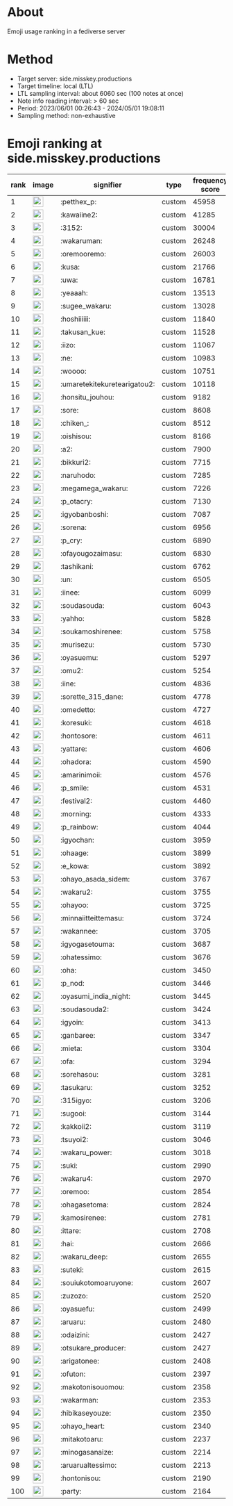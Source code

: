 # About
Emoji usage ranking in a fediverse server

# Method
- Target server: side.misskey.productions
- Target timeline: local (LTL)
- LTL sampling interval: about 6060 sec (100 notes at once)
- Note info reading interval: > 60 sec
- Period: 2023/06/01 00:26:43 - 2024/05/01 19:08:11 
- Sampling method: non-exhaustive

# Emoji ranking at side.misskey.productions

|rank|image|signifier|type|frequency score|
|----|----|----|----|----|
|1|<img height="24" src="https://side.misskey.productions/emoji/petthex_p.webp">|:petthex_p:|custom|45958|
|2|<img height="24" src="https://side.misskey.productions/emoji/kawaiine2.webp">|:kawaiine2:|custom|41285|
|3|<img height="24" src="https://side.misskey.productions/emoji/3152.webp">|:3152:|custom|30004|
|4|<img height="24" src="https://side.misskey.productions/emoji/wakaruman.webp">|:wakaruman:|custom|26248|
|5|<img height="24" src="https://side.misskey.productions/emoji/oremooremo.webp">|:oremooremo:|custom|26003|
|6|<img height="24" src="https://side.misskey.productions/emoji/kusa.webp">|:kusa:|custom|21766|
|7|<img height="24" src="https://side.misskey.productions/emoji/uwa.webp">|:uwa:|custom|16781|
|8|<img height="24" src="https://side.misskey.productions/emoji/yeaaah.webp">|:yeaaah:|custom|13513|
|9|<img height="24" src="https://side.misskey.productions/emoji/sugee_wakaru.webp">|:sugee_wakaru:|custom|13028|
|10|<img height="24" src="https://side.misskey.productions/emoji/hoshiiiiii.webp">|:hoshiiiiii:|custom|11840|
|11|<img height="24" src="https://side.misskey.productions/emoji/takusan_kue.webp">|:takusan_kue:|custom|11528|
|12|<img height="24" src="https://side.misskey.productions/emoji/iizo.webp">|:iizo:|custom|11067|
|13|<img height="24" src="https://side.misskey.productions/emoji/ne.webp">|:ne:|custom|10983|
|14|<img height="24" src="https://side.misskey.productions/emoji/woooo.webp">|:woooo:|custom|10751|
|15|<img height="24" src="https://side.misskey.productions/emoji/umaretekitekuretearigatou2.webp">|:umaretekitekuretearigatou2:|custom|10118|
|16|<img height="24" src="https://side.misskey.productions/emoji/honsitu_jouhou.webp">|:honsitu_jouhou:|custom|9182|
|17|<img height="24" src="https://side.misskey.productions/emoji/sore.webp">|:sore:|custom|8608|
|18|<img height="24" src="https://side.misskey.productions/emoji/chiken_.webp">|:chiken_:|custom|8512|
|19|<img height="24" src="https://side.misskey.productions/emoji/oishisou.webp">|:oishisou:|custom|8166|
|20|<img height="24" src="https://side.misskey.productions/emoji/a2.webp">|:a2:|custom|7900|
|21|<img height="24" src="https://side.misskey.productions/emoji/bikkuri2.webp">|:bikkuri2:|custom|7715|
|22|<img height="24" src="https://side.misskey.productions/emoji/naruhodo.webp">|:naruhodo:|custom|7285|
|23|<img height="24" src="https://side.misskey.productions/emoji/megamega_wakaru.webp">|:megamega_wakaru:|custom|7226|
|24|<img height="24" src="https://side.misskey.productions/emoji/p_otacry.webp">|:p_otacry:|custom|7130|
|25|<img height="24" src="https://side.misskey.productions/emoji/igyobanboshi.webp">|:igyobanboshi:|custom|7087|
|26|<img height="24" src="https://side.misskey.productions/emoji/sorena.webp">|:sorena:|custom|6956|
|27|<img height="24" src="https://side.misskey.productions/emoji/p_cry.webp">|:p_cry:|custom|6890|
|28|<img height="24" src="https://side.misskey.productions/emoji/ofayougozaimasu.webp">|:ofayougozaimasu:|custom|6830|
|29|<img height="24" src="https://side.misskey.productions/emoji/tashikani.webp">|:tashikani:|custom|6762|
|30|<img height="24" src="https://side.misskey.productions/emoji/un.webp">|:un:|custom|6505|
|31|<img height="24" src="https://side.misskey.productions/emoji/iinee.webp">|:iinee:|custom|6099|
|32|<img height="24" src="https://side.misskey.productions/emoji/soudasouda.webp">|:soudasouda:|custom|6043|
|33|<img height="24" src="https://side.misskey.productions/emoji/yahho.webp">|:yahho:|custom|5828|
|34|<img height="24" src="https://side.misskey.productions/emoji/soukamoshirenee.webp">|:soukamoshirenee:|custom|5758|
|35|<img height="24" src="https://side.misskey.productions/emoji/murisezu.webp">|:murisezu:|custom|5730|
|36|<img height="24" src="https://side.misskey.productions/emoji/oyasuemu.webp">|:oyasuemu:|custom|5297|
|37|<img height="24" src="https://side.misskey.productions/emoji/omu2.webp">|:omu2:|custom|5254|
|38|<img height="24" src="https://side.misskey.productions/emoji/iine.webp">|:iine:|custom|4836|
|39|<img height="24" src="https://side.misskey.productions/emoji/sorette_315_dane.webp">|:sorette_315_dane:|custom|4778|
|40|<img height="24" src="https://side.misskey.productions/emoji/omedetto.webp">|:omedetto:|custom|4727|
|41|<img height="24" src="https://side.misskey.productions/emoji/koresuki.webp">|:koresuki:|custom|4618|
|42|<img height="24" src="https://side.misskey.productions/emoji/hontosore.webp">|:hontosore:|custom|4611|
|43|<img height="24" src="https://side.misskey.productions/emoji/yattare.webp">|:yattare:|custom|4606|
|44|<img height="24" src="https://side.misskey.productions/emoji/ohadora.webp">|:ohadora:|custom|4590|
|45|<img height="24" src="https://side.misskey.productions/emoji/amarinimoii.webp">|:amarinimoii:|custom|4576|
|46|<img height="24" src="https://side.misskey.productions/emoji/p_smile.webp">|:p_smile:|custom|4531|
|47|<img height="24" src="https://side.misskey.productions/emoji/festival2.webp">|:festival2:|custom|4460|
|48|<img height="24" src="https://side.misskey.productions/emoji/morning.webp">|:morning:|custom|4333|
|49|<img height="24" src="https://side.misskey.productions/emoji/p_rainbow.webp">|:p_rainbow:|custom|4044|
|50|<img height="24" src="https://side.misskey.productions/emoji/igyochan.webp">|:igyochan:|custom|3959|
|51|<img height="24" src="https://side.misskey.productions/emoji/ohaage.webp">|:ohaage:|custom|3899|
|52|<img height="24" src="https://side.misskey.productions/emoji/e_kowa.webp">|:e_kowa:|custom|3892|
|53|<img height="24" src="https://side.misskey.productions/emoji/ohayo_asada_sidem.webp">|:ohayo_asada_sidem:|custom|3767|
|54|<img height="24" src="https://side.misskey.productions/emoji/wakaru2.webp">|:wakaru2:|custom|3755|
|55|<img height="24" src="https://side.misskey.productions/emoji/ohayoo.webp">|:ohayoo:|custom|3725|
|56|<img height="24" src="https://side.misskey.productions/emoji/minnaiitteittemasu.webp">|:minnaiitteittemasu:|custom|3724|
|57|<img height="24" src="https://side.misskey.productions/emoji/wakannee.webp">|:wakannee:|custom|3705|
|58|<img height="24" src="https://side.misskey.productions/emoji/igyogasetouma.webp">|:igyogasetouma:|custom|3687|
|59|<img height="24" src="https://side.misskey.productions/emoji/ohatessimo.webp">|:ohatessimo:|custom|3676|
|60|<img height="24" src="https://side.misskey.productions/emoji/oha.webp">|:oha:|custom|3450|
|61|<img height="24" src="https://side.misskey.productions/emoji/p_nod.webp">|:p_nod:|custom|3446|
|62|<img height="24" src="https://side.misskey.productions/emoji/oyasumi_india_night.webp">|:oyasumi_india_night:|custom|3445|
|63|<img height="24" src="https://side.misskey.productions/emoji/soudasouda2.webp">|:soudasouda2:|custom|3424|
|64|<img height="24" src="https://side.misskey.productions/emoji/igyoin.webp">|:igyoin:|custom|3413|
|65|<img height="24" src="https://side.misskey.productions/emoji/ganbaree.webp">|:ganbaree:|custom|3347|
|66|<img height="24" src="https://side.misskey.productions/emoji/mieta.webp">|:mieta:|custom|3304|
|67|<img height="24" src="https://side.misskey.productions/emoji/ofa.webp">|:ofa:|custom|3294|
|68|<img height="24" src="https://side.misskey.productions/emoji/sorehasou.webp">|:sorehasou:|custom|3281|
|69|<img height="24" src="https://side.misskey.productions/emoji/tasukaru.webp">|:tasukaru:|custom|3252|
|70|<img height="24" src="https://side.misskey.productions/emoji/315igyo.webp">|:315igyo:|custom|3206|
|71|<img height="24" src="https://side.misskey.productions/emoji/sugooi.webp">|:sugooi:|custom|3144|
|72|<img height="24" src="https://side.misskey.productions/emoji/kakkoii2.webp">|:kakkoii2:|custom|3119|
|73|<img height="24" src="https://side.misskey.productions/emoji/tsuyoi2.webp">|:tsuyoi2:|custom|3046|
|74|<img height="24" src="https://side.misskey.productions/emoji/wakaru_power.webp">|:wakaru_power:|custom|3018|
|75|<img height="24" src="https://side.misskey.productions/emoji/suki.webp">|:suki:|custom|2990|
|76|<img height="24" src="https://side.misskey.productions/emoji/wakaru4.webp">|:wakaru4:|custom|2970|
|77|<img height="24" src="https://side.misskey.productions/emoji/oremoo.webp">|:oremoo:|custom|2854|
|78|<img height="24" src="https://side.misskey.productions/emoji/ohagasetoma.webp">|:ohagasetoma:|custom|2824|
|79|<img height="24" src="https://side.misskey.productions/emoji/kamosirenee.webp">|:kamosirenee:|custom|2781|
|80|<img height="24" src="https://side.misskey.productions/emoji/ittare.webp">|:ittare:|custom|2708|
|81|<img height="24" src="https://side.misskey.productions/emoji/hai.webp">|:hai:|custom|2666|
|82|<img height="24" src="https://side.misskey.productions/emoji/wakaru_deep.webp">|:wakaru_deep:|custom|2655|
|83|<img height="24" src="https://side.misskey.productions/emoji/suteki.webp">|:suteki:|custom|2615|
|84|<img height="24" src="https://side.misskey.productions/emoji/souiukotomoaruyone.webp">|:souiukotomoaruyone:|custom|2607|
|85|<img height="24" src="https://side.misskey.productions/emoji/zuzozo.webp">|:zuzozo:|custom|2520|
|86|<img height="24" src="https://side.misskey.productions/emoji/oyasuefu.webp">|:oyasuefu:|custom|2499|
|87|<img height="24" src="https://side.misskey.productions/emoji/aruaru.webp">|:aruaru:|custom|2480|
|88|<img height="24" src="https://side.misskey.productions/emoji/odaizini.webp">|:odaizini:|custom|2427|
|89|<img height="24" src="https://side.misskey.productions/emoji/otsukare_producer.webp">|:otsukare_producer:|custom|2427|
|90|<img height="24" src="https://side.misskey.productions/emoji/arigatonee.webp">|:arigatonee:|custom|2408|
|91|<img height="24" src="https://side.misskey.productions/emoji/ofuton.webp">|:ofuton:|custom|2397|
|92|<img height="24" src="https://side.misskey.productions/emoji/makotonisouomou.webp">|:makotonisouomou:|custom|2358|
|93|<img height="24" src="https://side.misskey.productions/emoji/wakarman.webp">|:wakarman:|custom|2353|
|94|<img height="24" src="https://side.misskey.productions/emoji/hibikaseyouze.webp">|:hibikaseyouze:|custom|2350|
|95|<img height="24" src="https://side.misskey.productions/emoji/ohayo_heart.webp">|:ohayo_heart:|custom|2340|
|96|<img height="24" src="https://side.misskey.productions/emoji/mitakotoaru.webp">|:mitakotoaru:|custom|2237|
|97|<img height="24" src="https://side.misskey.productions/emoji/minogasanaize.webp">|:minogasanaize:|custom|2214|
|98|<img height="24" src="https://side.misskey.productions/emoji/aruarualtessimo.webp">|:aruarualtessimo:|custom|2213|
|99|<img height="24" src="https://side.misskey.productions/emoji/hontonisou.webp">|:hontonisou:|custom|2190|
|100|<img height="24" src="https://side.misskey.productions/emoji/party.webp">|:party:|custom|2164|
